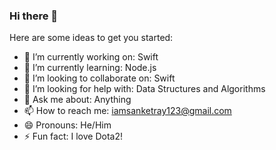 ### Hi there 👋

Here are some ideas to get you started:

- 🔭 I’m currently working on: Swift
- 🌱 I’m currently learning: Node.js
- 👯 I’m looking to collaborate on: Swift
- 🤔 I’m looking for help with: Data Structures and Algorithms
- 💬 Ask me about: Anything
- 📫 How to reach me: iamsanketray123@gmail.com
- 😄 Pronouns: He/Him
- ⚡ Fun fact: I love Dota2!

